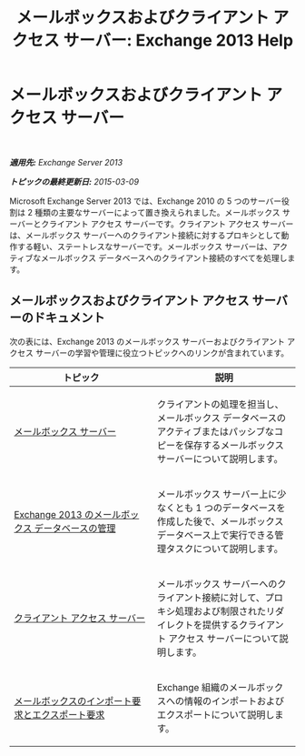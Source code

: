 ﻿---
title: 'メールボックスおよびクライアント アクセス サーバー: Exchange 2013 Help'
TOCTitle: メールボックスおよびクライアント アクセス サーバー
ms:assetid: 5bc54c8c-e445-494e-9047-9a1a5af7b7fa
ms:mtpsurl: https://technet.microsoft.com/ja-jp/library/JJ150519(v=EXCHG.150)
ms:contentKeyID: 48269544
ms.date: 04/24/2018
mtps_version: v=EXCHG.150
ms.translationtype: HT
---

# メールボックスおよびクライアント アクセス サーバー

 

_**適用先:** Exchange Server 2013_

_**トピックの最終更新日:** 2015-03-09_

Microsoft Exchange Server 2013 では、Exchange 2010 の 5 つのサーバー役割は 2 種類の主要なサーバーによって置き換えられました。メールボックス サーバーとクライアント アクセス サーバーです。クライアント アクセス サーバーは、メールボックス サーバーへのクライアント接続に対するプロキシとして動作する軽い、ステートレスなサーバーです。メールボックス サーバーは、アクティブなメールボックス データベースへのクライアント接続のすべてを処理します。

## メールボックスおよびクライアント アクセス サーバーのドキュメント

次の表には、Exchange 2013 のメールボックス サーバーおよびクライアント アクセス サーバーの学習や管理に役立つトピックへのリンクが含まれています。


<table>
<colgroup>
<col style="width: 50%" />
<col style="width: 50%" />
</colgroup>
<thead>
<tr class="header">
<th>トピック</th>
<th>説明</th>
</tr>
</thead>
<tbody>
<tr class="odd">
<td><p><a href="mailbox-server-exchange-2013-help.md">メールボックス サーバー</a></p></td>
<td><p>クライアントの処理を担当し、メールボックス データベースのアクティブまたはパッシブなコピーを保存するメールボックス サーバーについて説明します。</p></td>
</tr>
<tr class="even">
<td><p><a href="manage-mailbox-databases-in-exchange-2013-exchange-2013-help.md">Exchange 2013 のメールボックス データベースの管理</a></p></td>
<td><p>メールボックス サーバー上に少なくとも 1 つのデータベースを作成した後で、メールボックス データベース上で実行できる管理タスクについて説明します。</p></td>
</tr>
<tr class="odd">
<td><p><a href="client-access-server-exchange-2013-help.md">クライアント アクセス サーバー</a></p></td>
<td><p>メールボックス サーバーへのクライアント接続に対して、プロキシ処理および制限されたリダイレクトを提供するクライアント アクセス サーバーについて説明します。</p></td>
</tr>
<tr class="even">
<td><p><a href="mailbox-import-and-export-requests-exchange-2013-help.md">メールボックスのインポート要求とエクスポート要求</a></p></td>
<td><p>Exchange 組織のメールボックスへの情報のインポートおよびエクスポートについて説明します。</p></td>
</tr>
</tbody>
</table>

